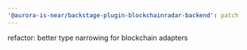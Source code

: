 ```yaml
---
'@aurora-is-near/backstage-plugin-blockchainradar-backend': patch
---
```


refactor: better type narrowing for blockchain adapters
